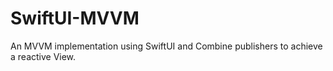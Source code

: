 # SwiftUI-MVVM
An MVVM implementation using SwiftUI and Combine publishers to achieve a reactive View. 
